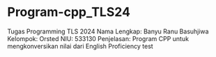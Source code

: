# Program-cpp_TLS24
Tugas Programming TLS 2024
Nama Lengkap: Banyu Ranu Basuhjiwa
Kelompok: Orsted
NIU: 533130
Penjelasan: Program CPP untuk mengkonversikan nilai dari English Proficiency test
